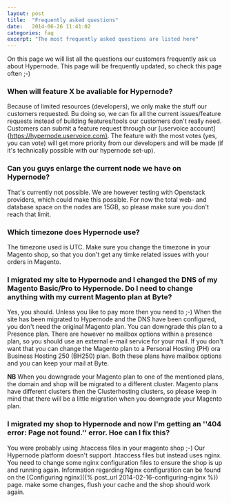 ```yaml
---
layout: post
title:  "Frequently asked questions"
date:   2014-06-26 11:41:02
categories: faq
excerpt: "The most frequently asked questions are listed here"
---
```


On this page we will list all the questions our customers frequently ask us about Hypernode. This page will be frequently updated, so check this page often ;-)

### When will feature X be avaliable for Hypernode?

Because of limited resources (developers), we only make the stuff our customers requested. Bu doing so, we can fix all the current issues/feature requests instead of building features/tools 
our customers don't really need. Customers can submit a feature request through our [uservoice account]{https://hypernode.uservoice.com}. The feature with the most votes (yes, you can vote) will
get more priority from our developers and will be made (if it's technically possible with our hypernode set-up). 

### Can you guys enlarge the current node we have on Hypernode?

That's currently not possible. We are however testing with Openstack providers, which could make this possible. For now the total web- and database space on the nodes are 15GB, so please make sure
you don't reach that limit. 

### Which timezone does Hypernode use?

The timezone used is UTC. Make sure you change the timezone in your Magento shop, so that you don't get any timke related issues with your orders in Magento.

### I migrated my site to Hypernode and I changed the DNS of my Magento Basic/Pro to Hypernode. Do I need to change anything with my current Magento plan at Byte?

Yes, you should. Unless you like to pay more then you need to ;-) When the site has been migrated to Hypernode and the DNS have been configured, you don't need the original Magento plan.
You can downgrade this plan to a Presence plan. There are however no mailbox options within a presence plan, so you should use an external e-mail service for your mail. If you don't want 
that you can change the Magento plan to a Personal Hosting (PH) ora Business Hosting 250 (BH250) plan. Both these plans have mailbox options and you can keep your mail at Byte. 

**NB** When you downgrade your Magento plan to one of the mentioned plans, the domain and shop will be migrated to a different cluster. Magento plans have different clusters then the Clusterhosting 
clusters, so please keep in mind that there will be a little migration when you downgrade your Magento plan.

### I migrated my shop to Hypernode and now I'm getting an ''404 error: Page not found.'' error. Hoe can I fix this?

You were probably using .htaccess files in your magento shop ;-) Our Hypernode platform doesn't support .htaccess files but instead uses nginx. You need to change some nginx configuration files to ensure 
the shop is up and running again. Information regarding Nginx configuration can be found on the [Configuring nginx]({% post_url 2014-02-16-configuring-nginx %}) page. make some changes, flush your cache 
and the shop should work again.

